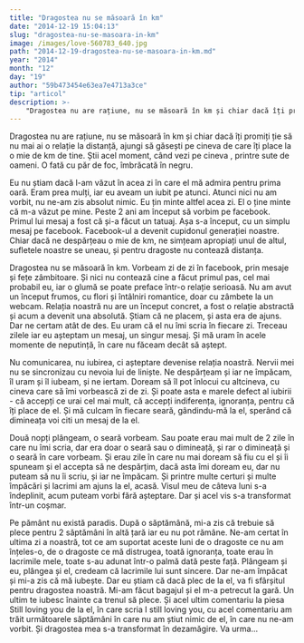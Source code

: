 ```yaml
---
title: "Dragostea nu se măsoară în km"
date: "2014-12-19 15:04:13"
slug: "dragostea-nu-se-masoara-in-km"
image: /images/love-560783_640.jpg
path: "2014-12-19-dragostea-nu-se-masoara-in-km.md"
year: "2014"
month: "12"
day: "19"
author: "59b473454e63ea7e4713a3ce"
tip: "articol"
description: >-
    "Dragostea nu are rațiune, nu se măsoară în km și chiar dacă îți promiți ție să nu mai ai o relație la distanță, ajungi să găsești pe cineva de care îți place la o mie de km de tine. Știi acel moment, "
---
```

<div class="kg-card-markdown"><p>Dragostea nu are rațiune, nu se măsoară în km și chiar dacă îți promiți ție să nu mai ai o relație la distanță, ajungi să găsești pe cineva de care îți place la o mie de km de tine. Știi acel moment, când vezi pe cineva , printre sute de oameni. O fată cu păr de foc, îmbrăcată în negru.</p>
<p>Eu nu știam dacă l-am văzut în acea zi în care el mă admira pentru prima oară. Eram prea mulți, iar eu aveam un iubit pe atunci. Atunci nici nu am vorbit, nu ne-am zis absolut nimic. Eu țin minte altfel acea zi. El o ține minte că m-a văzut pe mine. Peste 2 ani am început să vorbim pe facebook. Primul lui mesaj a fost că și-a făcut un tatuaj. Așa s-a început, cu un simplu mesaj pe facebook. Facebook-ul a devenit cupidonul generației noastre. Chiar dacă ne despărțeau o mie de km, ne simțeam apropiați unul de altul, sufletele noastre se uneau, și pentru dragoste nu contează distanța.</p>
<p>Dragostea nu se măsoară în km. Vorbeam zi de zi în facebook, prin mesaje și fețe zâmbitoare. Și nici nu contează cine a făcut primul pas, cel mai probabil eu, iar o glumă se poate preface într-o relație serioasă. Nu am avut un început frumos, cu flori și întâlniri romantice, doar cu zâmbete la un webcam. Relația noastră nu are un început concret, a fost o relație abstractă și acum a  devenit una absolută. Știam că ne placem, și asta era de ajuns. Dar ne certam atât de des. Eu uram că el nu îmi scria în fiecare zi. Treceau zilele iar eu așteptam un mesaj, un singur mesaj. Și mă uram în acele momente de neputință, în care nu făceam decât să aștept.</p>
<p>Nu comunicarea, nu iubirea, ci așteptare devenise relația noastră. Nervii mei nu se sincronizau cu nevoia lui de liniște. Ne despărțeam și iar ne împăcam, îl uram și îl iubeam, și ne iertam. Doream să îl pot înlocui cu altcineva, cu cineva care să îmi vorbească zi de zi. Și poate asta e marele defect al iubirii - că accepți ce urai cel mai mult, că accepți indiferența, ignoranța, pentru că îți place de el. Și mă culcam în fiecare seară, gândindu-mă la el, sperând că dimineața voi citi un mesaj de la el.</p>
<p>Două nopți plângeam, o seară vorbeam. Sau poate erau mai mult de 2 zile în care nu îmi scria, dar era doar o seară sau o dimineață, și rar o dimineață și o seară în care vorbeam. Și erau zile în care nu mai doream să fiu cu el și îi spuneam și el accepta să ne despărțim, dacă asta îmi doream eu, dar nu puteam să nu îi scriu, și iar ne împăcam. Și printre multe certuri și multe împăcări și lacrimi am ajuns la el, acasă. Visul meu de câteva luni s-a îndeplinit, acum puteam vorbi fără așteptare. Dar și acel vis s-a transformat într-un coșmar.</p>
<p>Pe pământ nu există paradis. După o săptămână, mi-a zis că trebuie să plece pentru 2 săptămâni în altă țară iar eu nu pot rămâne. Ne-am certat în ultima zi a noastră, tot ce am suportat aceste luni de o dragoste ce nu am înțeles-o, de o dragoste ce mă distrugea, toată ignoranța, toate erau în lacrimile mele, toate s-au adunat într-o palmă dată peste față. Plângeam și eu, plângea și el, credeam că lacrimile lui sunt sincere.  Dar ne-am împăcat și mi-a zis că mă iubește. Dar eu știam că dacă plec de la el, va fi sfârșitul pentru dragostea noastră. Mi-am făcut bagajul și el m-a petrecut la gară. Un ultim te iubesc înainte ca trenul să plece. Și acel ultim comentariu la piesa Still loving you de la el, în care scria I still loving you, cu acel comentariu am trăit următoarele săptămâni în care nu am știut nimic de el, în care nu ne-am vorbit. Și dragostea mea s-a transformat în dezamăgire. Va urma...</p>
</div>
    